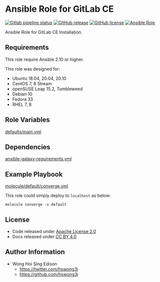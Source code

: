 # Ansible Role for GitLab CE

[![Gitlab pipeline status](https://img.shields.io/gitlab/pipeline/alvistack/ansible-role-gitlab_ce/master)](https://gitlab.com/alvistack/ansible-role-gitlab_ce/-/pipelines)
[![GitHub release](https://img.shields.io/github/release/alvistack/ansible-role-gitlab_ce.svg)](https://github.com/alvistack/ansible-role-gitlab_ce/releases)
[![GitHub license](https://img.shields.io/github/license/alvistack/ansible-role-gitlab_ce.svg)](https://github.com/alvistack/ansible-role-gitlab_ce/blob/master/LICENSE)
[![Ansible Role](https://img.shields.io/badge/galaxy-alvistack.gitlab_ce-blue.svg)](https://galaxy.ansible.com/alvistack/gitlab_ce)

Ansible Role for GitLab CE Installation.

## Requirements

This role require Ansible 2.10 or higher.

This role was designed for:

  - Ubuntu 18.04, 20.04, 20.10
  - CentOS 7, 8 Stream
  - openSUSE Leap 15.2, Tumbleweed
  - Debian 10
  - Fedora 33
  - RHEL 7, 8

## Role Variables

[defaults/main.yml](defaults/main.yml)

## Dependencies

[ansible-galaxy-requirements.yml](ansible-galaxy-requirements.yml)

## Example Playbook

[molecule/default/converge.yml](molecule/default/converge.yml)

This role could simply deploy to `localhost` as below:

    molecule converge -s default

## License

  - Code released under [Apache License 2.0](LICENSE)
  - Docs released under [CC BY 4.0](http://creativecommons.org/licenses/by/4.0/)

## Author Information

  - Wong Hoi Sing Edison
      - <https://twitter.com/hswong3i>
      - <https://github.com/hswong3i>
